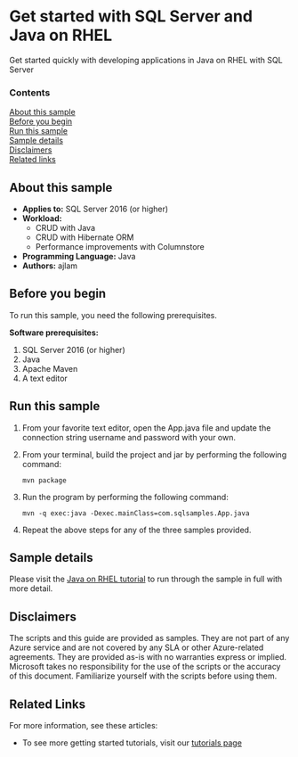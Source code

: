 # Get started with SQL Server and Java on RHEL

Get started quickly with developing applications in Java on RHEL with SQL Server


### Contents

[About this sample](#about-this-sample)<br/>
[Before you begin](#before-you-begin)<br/>
[Run this sample](#run-this-sample)<br/>
[Sample details](#sample-details)<br/>
[Disclaimers](#disclaimers)<br/>
[Related links](#related-links)<br/>


<a name=about-this-sample></a>

## About this sample

- **Applies to:** SQL Server 2016 (or higher) 
- **Workload:** 
    - CRUD with Java
    - CRUD with Hibernate ORM
    - Performance improvements with Columnstore
- **Programming Language:** Java
- **Authors:** ajlam 

<a name=before-you-begin></a>

## Before you begin

To run this sample, you need the following prerequisites. 

**Software prerequisites:**

1. SQL Server 2016 (or higher) 
2. Java
3. Apache Maven
4. A text editor

## Run this sample

1. From your favorite text editor, open the App.java file and update the connection string username and password with your own. 

2. From your terminal, build the project and jar by performing the following command: 

    ```
    mvn package
    ```

3. Run the program by performing the following command: 

    ```
    mvn -q exec:java -Dexec.mainClass=com.sqlsamples.App.java
    ```

4. Repeat the above steps for any of the three samples provided.

<a name=sample-details></a>

## Sample details

Please visit the [Java on RHEL tutorial](https://www.microsoft.com/en-us/sql-server/developer-get-started/java-rhel) to run through the sample in full with more detail.

<a name=disclaimers></a>

## Disclaimers
The scripts and this guide are provided as samples. They are not part of any Azure service and are not covered by any SLA or other Azure-related agreements. They are provided as-is with no warranties express or implied. Microsoft takes no responsibility for the use of the scripts or the accuracy of this document. Familiarize yourself with the scripts before using them.

<a name=related-links></a>

## Related Links

For more information, see these articles:
* To see more getting started tutorials, visit our [tutorials page](https://www.microsoft.com/en-us/sql-server/developer-get-started/)